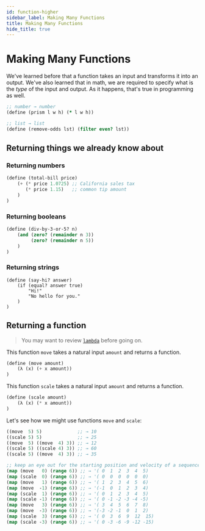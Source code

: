 ```yaml
---
id: function-higher
sidebar_label: Making Many Functions
title: Making Many Functions
hide_title: true
---
```


# Making Many Functions

We've learned before that a function takes an input and transforms it into an
output. We've also learned that in math, we are required to specify what is the
_type_ of the input and output. As it happens, that's true in programming as
well.

``` clojure
;; number → number
(define (prism l w h) (* l w h))

;; list → list
(define (remove-odds lst) (filter even? lst))
```

## Returning things we already know about

### Returning numbers

``` scheme
(define (total-bill price)
    (+ (* price 1.0725) ;; California sales tax 
       (* price 1.15)   ;; common tip amount
    )
)
```

### Returning booleans

``` scheme
(define (div-by-3-or-5? n)
    (and (zero? (remainder n 3))
         (zero? (remainder n 5))
    )
)
```

### Returning strings

``` racket
(define (say-hi? answer)
    (if (equal? answer true)
        "Hi!"
        "No hello for you."
    )
)
```

## Returning a function

> You may want to review [`lambda`](lambda.md) before going on.

This function `move` takes a natural input `amount` and returns a function.

``` scheme
(define (move amount) 
    (λ (x) (+ x amount))
)
```

This function `scale` takes a natural input `amount` and returns a function.

``` scheme
(define (scale amount) 
    (λ (x) (* x amount))
)
```

Let's see how we might use functions `move` and `scale`:

``` clojure
((move  5) 5)             ;; → 10
((scale 5) 5)             ;; → 25
((move  5) ((move  4) 3)) ;; → 12
((scale 5) ((scale 4) 3)) ;; → 60
((scale 5) ((move  4) 3)) ;; → 35

;; keep an eye out for the starting position and velocity of a sequence
(map (move   0) (range 6)) ;; → '( 0  1  2  3  4  5)
(map (scale  0) (range 6)) ;; → '( 0  0  0  0  0  0)
(map (move   1) (range 6)) ;; → '( 1  2  3  4  5  6)
(map (move  -1) (range 6)) ;; → '(-1  0  1  2  3  4)
(map (scale  1) (range 6)) ;; → '( 0  1  2  3  4  5)
(map (scale -1) (range 6)) ;; → '( 0 -1 -2 -3 -4 -5)
(map (move   3) (range 6)) ;; → '( 3  4  5  6  7  8)
(map (move  -3) (range 6)) ;; → '(-3 -2 -1  0  1  2)
(map (scale  3) (range 6)) ;; → '( 0  3  6  9  12  15)
(map (scale -3) (range 6)) ;; → '( 0 -3 -6 -9 -12 -15)
```
